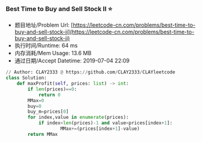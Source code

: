 
### Best Time to Buy and Sell Stock II :star:
- 题目地址/Problem Url: [https://leetcode-cn.com/problems/best-time-to-buy-and-sell-stock-ii](https://leetcode-cn.com/problems/best-time-to-buy-and-sell-stock-ii)
- 执行时间/Runtime: 64 ms 
- 内存消耗/Mem Usage: 13.6 MB
- 通过日期/Accept Datetime: 2019-07-04 22:09
```python
// Author: CLAY2333 @ https://github.com/CLAY2333/CLAYleetcode
class Solution:
    def maxProfit(self, prices: list) -> int:
        if len(prices)==0:
            return 0
        MMax=0
        buy=0
        buy_m=prices[0]
        for index,value in enumerate(prices):
            if index<len(prices)-1 and value<prices[index+1]:
                    MMax+=(prices[index+1]-value)
        return MMax

```
